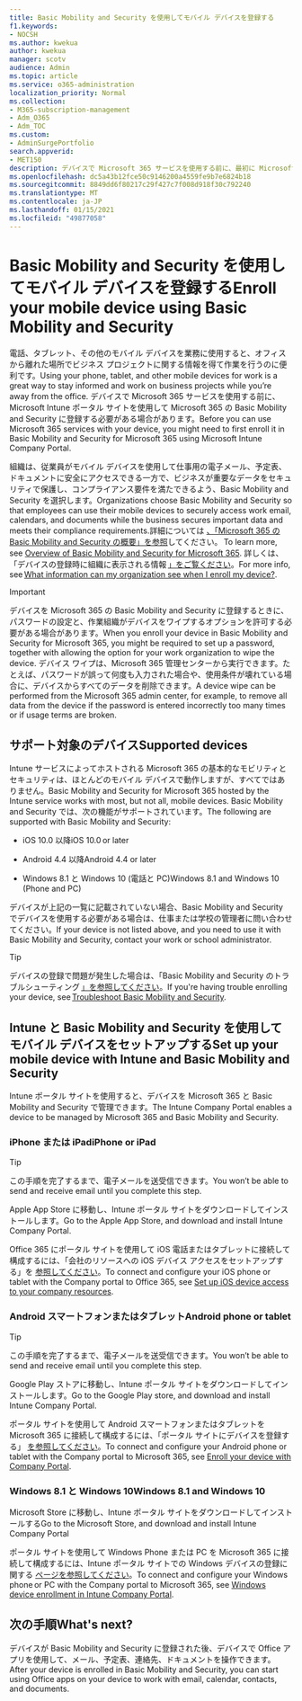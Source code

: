 ```yaml
---
title: Basic Mobility and Security を使用してモバイル デバイスを登録する
f1.keywords:
- NOCSH
ms.author: kwekua
author: kwekua
manager: scotv
audience: Admin
ms.topic: article
ms.service: o365-administration
localization_priority: Normal
ms.collection:
- M365-subscription-management
- Adm_O365
- Adm_TOC
ms.custom:
- AdminSurgePortfolio
search.appverid:
- MET150
description: デバイスで Microsoft 365 サービスを使用する前に、最初に Microsoft 365 の Basic Mobility and Security に登録する必要があります。
ms.openlocfilehash: dc5a43b12fce50c9146200a4559fe9b7e6824b18
ms.sourcegitcommit: 8849dd6f80217c29f427c7f008d918f30c792240
ms.translationtype: MT
ms.contentlocale: ja-JP
ms.lasthandoff: 01/15/2021
ms.locfileid: "49877058"
---
```

# <a name="enroll-your-mobile-device-using-basic-mobility-and-security"></a><span data-ttu-id="91e1b-103">Basic Mobility and Security を使用してモバイル デバイスを登録する</span><span class="sxs-lookup"><span data-stu-id="91e1b-103">Enroll your mobile device using Basic Mobility and Security</span></span>

<span data-ttu-id="91e1b-104">電話、タブレット、その他のモバイル デバイスを業務に使用すると、オフィスから離れた場所でビジネス プロジェクトに関する情報を得て作業を行うのに便利です。</span><span class="sxs-lookup"><span data-stu-id="91e1b-104">Using your phone, tablet, and other mobile devices for work is a great way to stay informed and work on business projects while you’re away from the office.</span></span> <span data-ttu-id="91e1b-105">デバイスで Microsoft 365 サービスを使用する前に、Microsoft Intune ポータル サイトを使用して Microsoft 365 の Basic Mobility and Security に登録する必要がある場合があります。</span><span class="sxs-lookup"><span data-stu-id="91e1b-105">Before you can use Microsoft 365 services with your device, you might need to first enroll it in Basic Mobility and Security for Microsoft 365 using Microsoft Intune Company Portal.</span></span>

<span data-ttu-id="91e1b-106">組織は、従業員がモバイル デバイスを使用して仕事用の電子メール、予定表、ドキュメントに安全にアクセスできる一方で、ビジネスが重要なデータをセキュリティで保護し、コンプライアンス要件を満たできるよう、Basic Mobility and Security を選択します。</span><span class="sxs-lookup"><span data-stu-id="91e1b-106">Organizations choose Basic Mobility and Security so that employees can use their mobile devices to securely access work email, calendars, and documents while the business secures important data and meets their compliance requirements.</span></span><span data-ttu-id="91e1b-107">詳細については [、「Microsoft 365 の Basic Mobility and Security の概要」を参照](overview.md)してください。</span><span class="sxs-lookup"><span data-stu-id="91e1b-107"> To learn more, see [Overview of Basic Mobility and Security for Microsoft 365](overview.md).</span></span> <span data-ttu-id="91e1b-108">詳しくは、「デバイスの登録時に組織に表示される情報 [」をご覧ください](https://docs.microsoft.com/intune-user-help/what-info-can-your-company-see-when-you-enroll-your-device-in-intune)。</span><span class="sxs-lookup"><span data-stu-id="91e1b-108">For more info, see [What information can my organization see when I enroll my device?](https://docs.microsoft.com/intune-user-help/what-info-can-your-company-see-when-you-enroll-your-device-in-intune).</span></span>

>[!IMPORTANT] 
><span data-ttu-id="91e1b-109">デバイスを Microsoft 365 の Basic Mobility and Security に登録するときに、パスワードの設定と、作業組織がデバイスをワイプするオプションを許可する必要がある場合があります。</span><span class="sxs-lookup"><span data-stu-id="91e1b-109">When you enroll your device in Basic Mobility and Security for Microsoft 365, you might be required to set up a password, together with allowing the option for your work organization to wipe the device.</span></span> <span data-ttu-id="91e1b-110">デバイス ワイプは、Microsoft 365 管理センターから実行できます。たとえば、パスワードが誤って何度も入力された場合や、使用条件が壊れている場合に、デバイスからすべてのデータを削除できます。</span><span class="sxs-lookup"><span data-stu-id="91e1b-110">A device wipe can be performed from the Microsoft 365 admin center, for example, to remove all data from the device if the password is entered incorrectly too many times or if usage terms are broken.</span></span>

## <a name="supported-devices"></a><span data-ttu-id="91e1b-111">サポート対象のデバイス</span><span class="sxs-lookup"><span data-stu-id="91e1b-111">Supported devices</span></span>

<span data-ttu-id="91e1b-112">Intune サービスによってホストされる Microsoft 365 の基本的なモビリティとセキュリティは、ほとんどのモバイル デバイスで動作しますが、すべてではありません。</span><span class="sxs-lookup"><span data-stu-id="91e1b-112">Basic Mobility and Security for Microsoft 365 hosted by the Intune service works with most, but not all, mobile devices.</span></span> <span data-ttu-id="91e1b-113">Basic Mobility and Security では、次の機能がサポートされています。</span><span class="sxs-lookup"><span data-stu-id="91e1b-113">The following are supported with Basic Mobility and Security:</span></span>

- <span data-ttu-id="91e1b-114">iOS 10.0 以降</span><span class="sxs-lookup"><span data-stu-id="91e1b-114">iOS 10.0 or later</span></span>

- <span data-ttu-id="91e1b-115">Android 4.4 以降</span><span class="sxs-lookup"><span data-stu-id="91e1b-115">Android 4.4 or later</span></span>

- <span data-ttu-id="91e1b-116">Windows 8.1 と Windows 10 (電話と PC)</span><span class="sxs-lookup"><span data-stu-id="91e1b-116">Windows 8.1 and Windows 10 (Phone and PC)</span></span>

<span data-ttu-id="91e1b-117">デバイスが上記の一覧に記載されていない場合、Basic Mobility and Security でデバイスを使用する必要がある場合は、仕事または学校の管理者に問い合わせてください。</span><span class="sxs-lookup"><span data-stu-id="91e1b-117">If your device is not listed above, and you need to use it with Basic Mobility and Security, contact your work or school administrator.</span></span>

>[!TIP]
><span data-ttu-id="91e1b-118">デバイスの登録で問題が発生した場合は、「Basic Mobility and Security のトラブルシューティング [」を参照してください](/basic-mobility-security/troubleshoot.md)。</span><span class="sxs-lookup"><span data-stu-id="91e1b-118">If you're having trouble enrolling your device, see [Troubleshoot Basic Mobility and Security](/basic-mobility-security/troubleshoot.md).</span></span>

## <a name="set-up-your-mobile-device-with-intune-and-basic-mobility-and-security"></a><span data-ttu-id="91e1b-119">Intune と Basic Mobility and Security を使用してモバイル デバイスをセットアップする</span><span class="sxs-lookup"><span data-stu-id="91e1b-119">Set up your mobile device with Intune and Basic Mobility and Security</span></span>

<span data-ttu-id="91e1b-120">Intune ポータル サイトを使用すると、デバイスを Microsoft 365 と Basic Mobility and Security で管理できます。</span><span class="sxs-lookup"><span data-stu-id="91e1b-120">The Intune Company Portal enables a device to be managed by Microsoft 365 and Basic Mobility and Security.</span></span>

### <a name="iphone-or-ipad"></a><span data-ttu-id="91e1b-121">iPhone または iPad</span><span class="sxs-lookup"><span data-stu-id="91e1b-121">iPhone or iPad</span></span>

>[!TIP]
><span data-ttu-id="91e1b-122">この手順を完了するまで、電子メールを送受信できます。</span><span class="sxs-lookup"><span data-stu-id="91e1b-122">You won’t be able to send and receive email until you complete this step.</span></span>

<span data-ttu-id="91e1b-123">Apple App Store に移動し、Intune ポータル サイトをダウンロードしてインストールします。</span><span class="sxs-lookup"><span data-stu-id="91e1b-123">Go to the Apple App Store, and download and install Intune Company Portal.</span></span>

<span data-ttu-id="91e1b-124">Office 365 にポータル サイトを使用して iOS 電話またはタブレットに接続して構成するには、「会社のリソースへの iOS デバイス アクセスをセットアップする」を [参照してください](https://go.microsoft.com/fwlink/?linkid=875316)。</span><span class="sxs-lookup"><span data-stu-id="91e1b-124">To connect and configure your iOS phone or tablet with the Company portal to Office 365, see [Set up iOS device access to your company resources](https://go.microsoft.com/fwlink/?linkid=875316).</span></span>

### <a name="android-phone-or-tablet"></a><span data-ttu-id="91e1b-125">Android スマートフォンまたはタブレット</span><span class="sxs-lookup"><span data-stu-id="91e1b-125">Android phone or tablet</span></span>

>[!TIP]
><span data-ttu-id="91e1b-126">この手順を完了するまで、電子メールを送受信できます。</span><span class="sxs-lookup"><span data-stu-id="91e1b-126">You won’t be able to send and receive email until you complete this step.</span></span>

<span data-ttu-id="91e1b-127">Google Play ストアに移動し、Intune ポータル サイトをダウンロードしてインストールします。</span><span class="sxs-lookup"><span data-stu-id="91e1b-127">Go to the Google Play store, and download and install Intune Company Portal.</span></span>

<span data-ttu-id="91e1b-128">ポータル サイトを使用して Android スマートフォンまたはタブレットを Microsoft 365 に接続して構成するには、「ポータル サイトにデバイスを登録する」 [を参照してください](https://go.microsoft.com/fwlink/?linkid=875317)。</span><span class="sxs-lookup"><span data-stu-id="91e1b-128">To connect and configure your Android phone or tablet with the Company portal to Microsoft 365, see [Enroll your device with Company Portal](https://go.microsoft.com/fwlink/?linkid=875317).</span></span>

### <a name="windows-81-and-windows-10"></a><span data-ttu-id="91e1b-129">Windows 8.1 と Windows 10</span><span class="sxs-lookup"><span data-stu-id="91e1b-129">Windows 8.1 and Windows 10</span></span>

<span data-ttu-id="91e1b-130">Microsoft Store に移動し、Intune ポータル サイトをダウンロードしてインストールする</span><span class="sxs-lookup"><span data-stu-id="91e1b-130">Go to the Microsoft Store, and download and install Intune Company Portal</span></span>

<span data-ttu-id="91e1b-131">ポータル サイトを使用して Windows Phone または PC を Microsoft 365 に接続して構成するには、Intune ポータル サイトでの Windows デバイスの登録に関する [ページを参照してください](https://docs.microsoft.com/intune-user-help/windows-enrollment-company-portal)。</span><span class="sxs-lookup"><span data-stu-id="91e1b-131">To connect and configure your Windows phone or PC with the Company portal to Microsoft 365, see [Windows device enrollment in Intune Company Portal](https://docs.microsoft.com/intune-user-help/windows-enrollment-company-portal).</span></span>

## <a name="whats-next"></a><span data-ttu-id="91e1b-132">次の手順</span><span class="sxs-lookup"><span data-stu-id="91e1b-132">What's next?</span></span>

<span data-ttu-id="91e1b-133">デバイスが Basic Mobility and Security に登録された後、デバイスで Office アプリを使用して、メール、予定表、連絡先、ドキュメントを操作できます。</span><span class="sxs-lookup"><span data-stu-id="91e1b-133">After your device is enrolled in Basic Mobility and Security, you can start using Office apps on your device to work with email, calendar, contacts, and documents.</span></span>
